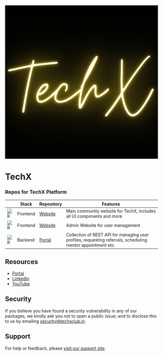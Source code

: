 <!-- Banner Image -->

![TechX Header](techx.jpeg)

# TechX

### Repos for TechX Platform

|                                            | Stack    | Repository                                            | Features                                                                                                    |
|--------------------------------------------|----------|-------------------------------------------------------|-------------------------------------------------------------------------------------------------------------|
| ![R](https://skillicons.dev/icons?i=react) | Frontend | [Website](https://github.com/techxclub/techx-website) | Main community website for TechX, includes all UI components and more                                       |
| ![R](https://skillicons.dev/icons?i=react) | Frontend | [Website](https://github.com/techxclub/admin-ui)      | Admin Website for user management                                                                           |
| ![R](https://skillicons.dev/icons?i=go)    | Backend  | [Portal](https://github.com/techxclub/portal)         | Collection of REST API for managing user profiles, requesting referrals, scheduling mentor appointment etc. |


## Resources

- [Portal](https://thetechxclub.com)
- [LinkedIn](https://www.linkedin.com/company/techxcommunity)
- [YouTube](https://www.youtube.com/@TheTechXClub)



## Security

If you believe you have found a security vulnerability in any of our packages, we kindly ask you not to open a public issue; and to disclose this to us by emailing security@techxclub.in.

## Support

For help or feedback, please [visit our support site](https://techxclub.in/support).
